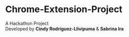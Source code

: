 # Chrome-Extension-Project

A Hackathon Project<br>
Developed by <b>Cindy Rodríguez-Llivipuma</b> & <b>Sabrina Ira</b>